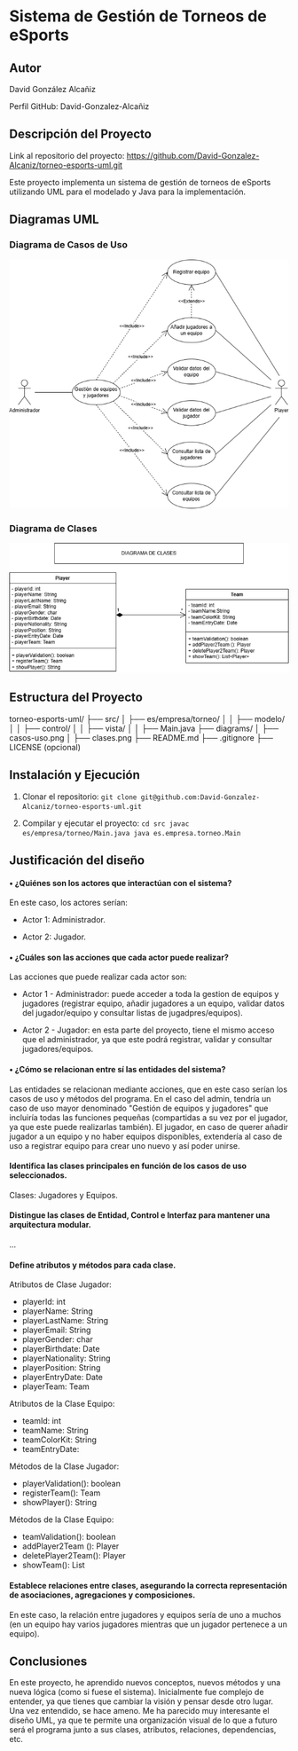 # Sistema de Gestión de Torneos de eSports

## Autor
David González Alcañiz

Perfil GitHub: David-Gonzalez-Alcañiz

## Descripción del Proyecto
Link al repositorio del proyecto: 
https://github.com/David-Gonzalez-Alcaniz/torneo-esports-uml.git

Este proyecto implementa un sistema de gestión de torneos de eSports
utilizando UML para el modelado y Java para la implementación.

## Diagramas UML
### Diagrama de Casos de Uso
![Diagrama de casos de uso](diagrams/casos-uso.png)

### Diagrama de Clases
![Diagrama de clases](diagrams/clases.png)

## Estructura del Proyecto
torneo-esports-uml/ ├── src/
│ ├── es/empresa/torneo/
│ │ ├── modelo/
│ │ ├── control/
│ │ ├── vista/
│ │ ├── Main.java
├── diagrams/
│ ├── casos-uso.png
│ ├── clases.png
├── README.md
├── .gitignore
├── LICENSE (opcional)

## Instalación y Ejecución
1. Clonar el repositorio:
`git clone git@github.com:David-Gonzalez-Alcaniz/torneo-esports-uml.git`

2. Compilar y ejecutar el proyecto:
`cd src javac es/empresa/torneo/Main.java java es.empresa.torneo.Main`

## Justificación del diseño
#### • ¿Quiénes son los actores que interactúan con el sistema?

En este caso, los actores serían:

* Actor 1: Administrador.
  
* Actor 2: Jugador.

#### • ¿Cuáles son las acciones que cada actor puede realizar?

Las acciones que puede realizar cada actor son:

* Actor 1 - Administrador: puede acceder a toda la gestion de equipos y jugadores (registrar equipo, añadir jugadores a un equipo, validar datos del jugador/equipo y consultar listas de jugadpres/equipos).

* Actor 2 - Jugador: en esta parte del proyecto, tiene el mismo acceso que el administrador, ya que este podrá registrar, validar y consultar jugadores/equipos.

#### • ¿Cómo se relacionan entre sí las entidades del sistema?

Las entidades se relacionan mediante acciones, que en este caso serían los casos de uso y métodos del programa. En el caso del admin, tendría un caso de uso mayor denominado "Gestión de equipos y jugadores" que incluiría todas las funciones pequeñas (compartidas a su vez por el jugador, ya que este puede realizarlas también).
El jugador, en caso de querer añadir jugador a un equipo y no haber equipos disponibles, extendería al caso de uso a registrar equipo para crear uno nuevo y así poder unirse.

#### Identifica las clases principales en función de los casos de uso seleccionados.

Clases: Jugadores y Equipos.

#### Distingue las clases de Entidad, Control e Interfaz para mantener una arquitectura modular.

...

#### Define atributos y métodos para cada clase.

 Atributos de Clase Jugador:
  
- playerId: int
- playerName: String
- playerLastName: String
- playerEmail: String
- playerGender: char
- playerBirthdate: Date
- playerNationality: String
- playerPosition: String
- playerEntryDate: Date
- playerTeam: Team

Atributos de la Clase Equipo:

- teamId: int
- teamName: String
- teamColorKit: String
- teamEntryDate:

Métodos de la Clase Jugador:

+ playerValidation(): boolean
+ registerTeam(): Team
+ showPlayer(): String

Métodos de la Clase Equipo:

+ teamValidation(): boolean
+ addPlayer2Team (): Player
+ deletePlayer2Team(): Player
+ showTeam(): List<Player>


#### Establece relaciones entre clases, asegurando la correcta representación de asociaciones, agregaciones y composiciones.

En este caso, la relación entre jugadores y equipos sería de uno a muchos (en un equipo hay varios jugadores mientras que un jugador pertenece a un equipo).

## Conclusiones
En este proyecto, he aprendido nuevos conceptos, nuevos métodos y una nueva lógica (como si fuese el sistema).
Inicialmente fue complejo de entender, ya que tienes que cambiar la visión y pensar desde otro lugar. Una vez entendido, se hace ameno.
Me ha parecido muy interesante el diseño UML, ya que te permite una organización visual de lo que a futuro será el programa junto a sus clases, atributos, relaciones, dependencias, etc.


